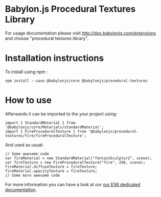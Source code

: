 Babylon.js Procedural Textures Library
=====================

For usage documentation please visit http://doc.babylonjs.com/extensions and choose "procedural textures library".

# Installation instructions

To install using npm :

```
npm install --save @babylonjs/core @babylonjs/procedural-textures
```

# How to use

Afterwards it can be imported to the your project using:

```
import { StandardMaterial } from '@babylonjs/core/Materials/standardMaterial';
import { FireProceduralTexture } from '@babylonjs/procedural-textures/fire/fireProceduralTexture';
```

And used as usual:

```
// Some awesome code
var fireMaterial = new StandardMaterial("fontainSculptur2", scene);
var fireTexture = new FireProceduralTexture("fire", 256, scene);
fireMaterial.diffuseTexture = fireTexture;
fireMaterial.opacityTexture = fireTexture;
// Some more awesome code
```

For more information you can have a look at our [our ES6 dedicated documentation](https://doc.babylonjs.com/features/es6_support).
